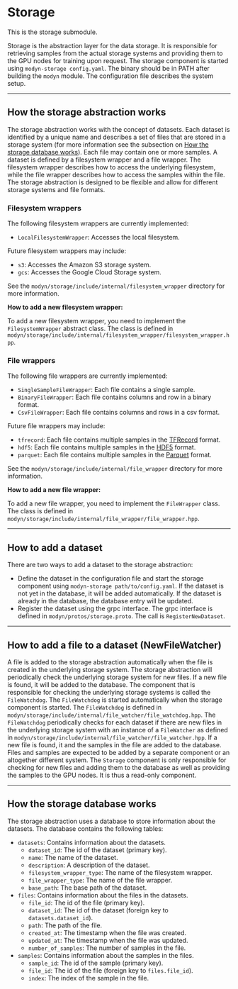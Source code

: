 # Storage

This is the storage submodule.

Storage is the abstraction layer for the data storage.
It is responsible for retrieving samples from the actual storage systems and providing them to the GPU nodes for training upon request.
The storage component is started using `modyn-storage config.yaml`.
The binary should be in PATH after building the `modyn` module.
The configuration file describes the system setup.

---

## How the storage abstraction works

The storage abstraction works with the concept of datasets.
Each dataset is identified by a unique name and describes a set of files that are stored in a storage system (for more information see the subsection on [How the storage database works](#how-the-storage-database-works)).
Each file may contain one or more samples.
A dataset is defined by a filesystem wrapper and a file wrapper.
The filesystem wrapper describes how to access the underlying filesystem, while the file wrapper describes how to access the samples within the file.
The storage abstraction is designed to be flexible and allow for different storage systems and file formats.

### Filesystem wrappers

The following filesystem wrappers are currently implemented:

- `LocalFilesystemWrapper`: Accesses the local filesystem.

Future filesystem wrappers may include:

- `s3`: Accesses the Amazon S3 storage system.
- `gcs`: Accesses the Google Cloud Storage system.

See the `modyn/storage/include/internal/filesystem_wrapper` directory for more information.

**How to add a new filesystem wrapper:**

To add a new filesystem wrapper, you need to implement the `FilesystemWrapper` abstract class.
The class is defined in `modyn/storage/include/internal/filesystem_wrapper/filesystem_wrapper.hpp`.

### File wrappers

The following file wrappers are currently implemented:

- `SingleSampleFileWrapper`: Each file contains a single sample.
- `BinaryFileWrapper`: Each file contains columns and row in a binary format.
- `CsvFileWrapper`: Each file contains columns and rows in a csv format.

Future file wrappers may include:

- `tfrecord`: Each file contains multiple samples in the [TFRecord](https://www.tensorflow.org/tutorials/load_data/tfrecord) format.
- `hdf5`: Each file contains multiple samples in the [HDF5](https://www.hdfgroup.org/solutions/hdf5/) format.
- `parquet`: Each file contains multiple samples in the [Parquet](https://parquet.apache.org/) format.

See the `modyn/storage/include/internal/file_wrapper` directory for more information.

**How to add a new file wrapper:**

To add a new file wrapper, you need to implement the `FileWrapper` class.
The class is defined in `modyn/storage/include/internal/file_wrapper/file_wrapper.hpp`.

---

## How to add a dataset

There are two ways to add a dataset to the storage abstraction:

- Define the dataset in the configuration file and start the storage component using `modyn-storage path/to/config.yaml`.
  If the dataset is not yet in the database, it will be added automatically.
  If the dataset is already in the database, the database entry will be updated.
- Register the dataset using the grpc interface.
  The grpc interface is defined in `modyn/protos/storage.proto`.
  The call is `RegisterNewDataset`.

---

## How to add a file to a dataset (NewFileWatcher)

A file is added to the storage abstraction automatically when the file is created in the underlying storage system.
The storage abstraction will periodically check the underlying storage system for new files.
If a new file is found, it will be added to the database.
The component that is responsible for checking the underlying storage systems is called the `FileWatchdog`.
The `FileWatchdog` is started automatically when the storage component is started.
The `FileWatchdog` is defined in `modyn/storage/include/internal/file_watcher/file_watchdog.hpp`.
The `FileWatchdog` periodically checks for each dataset if there are new files in the underlying storage system with an instance of a `FileWatcher` as defined in `modyn/storage/include/internal/file_watcher/file_watcher.hpp`.
If a new file is found, it and the samples in the file are added to the database.
Files and samples are expected to be added by a separate component or an altogether different system.
The `Storage` component is only responsible for checking for new files and adding them to the database as well as providing the samples to the GPU nodes.
It is thus a read-only component.

---

## How the storage database works

The storage abstraction uses a database to store information about the datasets.
The database contains the following tables:

- `datasets`: Contains information about the datasets.
  - `dataset_id`: The id of the dataset (primary key).
  - `name`: The name of the dataset.
  - `description`: A description of the dataset.
  - `filesystem_wrapper_type`: The name of the filesystem wrapper.
  - `file_wrapper_type`: The name of the file wrapper.
  - `base_path`: The base path of the dataset.
- `files`: Contains information about the files in the datasets.
  - `file_id`: The id of the file (primary key).
  - `dataset_id`: The id of the dataset (foreign key to `datasets.dataset_id`).
  - `path`: The path of the file.
  - `created_at`: The timestamp when the file was created.
  - `updated_at`: The timestamp when the file was updated.
  - `number_of_samples`: The number of samples in the file.
- `samples`: Contains information about the samples in the files.
  - `sample_id`: The id of the sample (primary key).
  - `file_id`: The id of the file (foreign key to `files.file_id`).
  - `index`: The index of the sample in the file.
